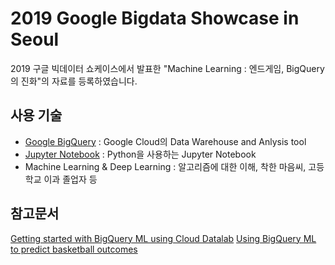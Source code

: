 # 2019 Google Bigdata Showcase in Seoul

2019 구글 빅데이터 쇼케이스에서 발표한 "Machine Learning : 엔드게임, BigQuery의 진화"의 자료를 등록하였습니다.

## 사용 기술

- [Google BigQuery](https://cloud.google.com/bigquery/) : Google Cloud의 Data Warehouse and Anlysis tool
- [Jupyter Notebook](https://jupyter.org) : Python을 사용하는 Jupyter Notebook
- Machine Learning & Deep Learning : 알고리즘에 대한 이해, 착한 마음씨, 고등학교 이과 졸업자 등



## 참고문서
[Getting started with BigQuery ML using Cloud Datalab](https://cloud.google.com/bigquery-ml/docs/bigqueryml-notebook-start)
[Using BigQuery ML to predict basketball outcomes](https://cloud.google.com/bigquery-ml/docs/bigqueryml-ncaa)
